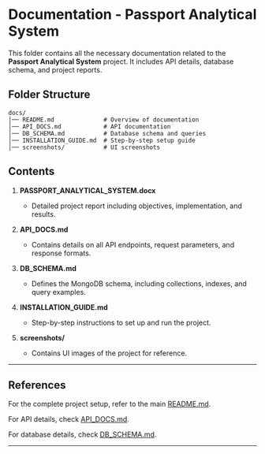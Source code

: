 # Documentation - Passport Analytical System

This folder contains all the necessary documentation related to the **Passport Analytical System** project. It includes API details, database schema, and project reports.

## Folder Structure

```
docs/
│── README.md              # Overview of documentation  
│── API_DOCS.md            # API documentation  
│── DB_SCHEMA.md           # Database schema and queries  
│── INSTALLATION_GUIDE.md  # Step-by-step setup guide  
│── screenshots/           # UI screenshots  
```

## Contents

1. **PASSPORT_ANALYTICAL_SYSTEM.docx**  
   - Detailed project report including objectives, implementation, and results.

2. **API_DOCS.md**  
   - Contains details on all API endpoints, request parameters, and response formats.

3. **DB_SCHEMA.md**  
   - Defines the MongoDB schema, including collections, indexes, and query examples.

4. **INSTALLATION_GUIDE.md**  
   - Step-by-step instructions to set up and run the project.

5. **screenshots/**  
   - Contains UI images of the project for reference.

---

##  References

For the complete project setup, refer to the main [README.md](../README.md).

For API details, check [API_DOCS.md](API_DOCS.md).

For database details, check [DB_SCHEMA.md](DB_SCHEMA.md).

---
